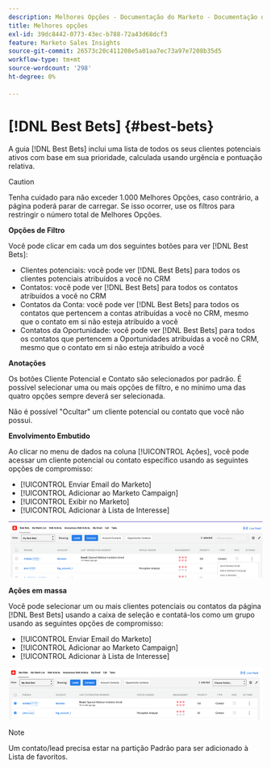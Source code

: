 ```yaml
---
description: Melhores Opções - Documentação do Marketo - Documentação do produto
title: Melhores opções
exl-id: 39dc8442-0773-43ec-b788-72a43d68dcf3
feature: Marketo Sales Insights
source-git-commit: 26573c20c411208e5a01aa7ec73a97e7208b35d5
workflow-type: tm+mt
source-wordcount: '298'
ht-degree: 0%

---
```


# [!DNL Best Bets] {#best-bets}

A guia [!DNL Best Bets] inclui uma lista de todos os seus clientes potenciais ativos com base em sua prioridade, calculada usando urgência e pontuação relativa.

>[!CAUTION]
>
>Tenha cuidado para não exceder 1.000 Melhores Opções, caso contrário, a página poderá parar de carregar. Se isso ocorrer, use os filtros para restringir o número total de Melhores Opções.

**Opções de Filtro**

Você pode clicar em cada um dos seguintes botões para ver [!DNL Best Bets]:

* Clientes potenciais: você pode ver [!DNL Best Bets] para todos os clientes potenciais atribuídos a você no CRM
* Contatos: você pode ver [!DNL Best Bets] para todos os contatos atribuídos a você no CRM
* Contatos da Conta: você pode ver [!DNL Best Bets] para todos os contatos que pertencem a contas atribuídas a você no CRM, mesmo que o contato em si não esteja atribuído a você
* Contatos da Oportunidade: você pode ver [!DNL Best Bets] para todos os contatos que pertencem a Oportunidades atribuídas a você no CRM, mesmo que o contato em si não esteja atribuído a você

**Anotações**

Os botões Cliente Potencial e Contato são selecionados por padrão. É possível selecionar uma ou mais opções de filtro, e no mínimo uma das quatro opções sempre deverá ser selecionada.

Não é possível &quot;Ocultar&quot; um cliente potencial ou contato que você não possui.

**Envolvimento Embutido**

Ao clicar no menu de dados na coluna [!UICONTROL Ações], você pode acessar um cliente potencial ou contato específico usando as seguintes opções de compromisso:

* [!UICONTROL Enviar Email do Marketo]
* [!UICONTROL Adicionar ao Marketo Campaign]
* [!UICONTROL Exibir no Marketo]
* [!UICONTROL Adicionar à Lista de Interesse]

![](assets/best-bets-1.png)

**Ações em massa**

Você pode selecionar um ou mais clientes potenciais ou contatos da página [!DNL Best Bets] usando a caixa de seleção e contatá-los como um grupo usando as seguintes opções de compromisso:

* [!UICONTROL Enviar Email do Marketo]
* [!UICONTROL Adicionar ao Marketo Campaign]
* [!UICONTROL Adicionar à Lista de Interesse]

![](assets/best-bets-2.png)

>[!NOTE]
>
>Um contato/lead precisa estar na partição Padrão para ser adicionado à Lista de favoritos.
